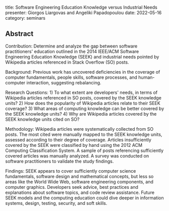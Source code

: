 title: Software Engineering Education Knowledge versus Industrial Needs
presenter: Giorgos Liargovas and Angeliki Papadopoulou
date: 2022-05-16
category: seminars

## Abstract
Contribution: Determine and analyze the gap between software
practitioners' education outlined in the 2014 IEEE/ACM Software
Engineering Education Knowledge (SEEK) and industrial needs
pointed by Wikipedia articles referenced in Stack Overflow (SO) posts.

Background: Previous work has uncovered deficiencies in the
coverage of computer fundamentals, people skills, software
processes, and human-computer interaction, suggesting rebalancing.

Research Questions: 1) To what extent are developers' needs, in
terms of Wikipedia articles referenced in SO posts, covered by the
SEEK knowledge units?  2) How does the popularity of Wikipedia
articles relate to their SEEK coverage?  3) What areas of
computing knowledge can be better covered by the SEEK knowledge
units?  4) Why are Wikipedia articles covered by the SEEK
knowledge units cited on SO?

Methodology: Wikipedia articles were systematically collected from
SO posts.  The most cited were manually mapped to the SEEK
knowledge units, assessed according to their degree of coverage.
 Articles insufficiently covered by the SEEK were classified by
hand using the 2012 ACM Computing Classification System.  A sample
of posts referencing sufficiently covered articles was manually
analyzed.  A survey was conducted on software practitioners to
validate the study findings.

Findings: SEEK appears to cover sufficiently computer science
fundamentals, software design and mathematical concepts, but less
so areas like the World Wide Web, software engineering components,
and computer graphics.  Developers seek advice, best practices and
explanations about software topics, and code review assistance.
 Future SEEK models and the computing education could dive deeper
in information systems, design, testing, security, and soft skills.
